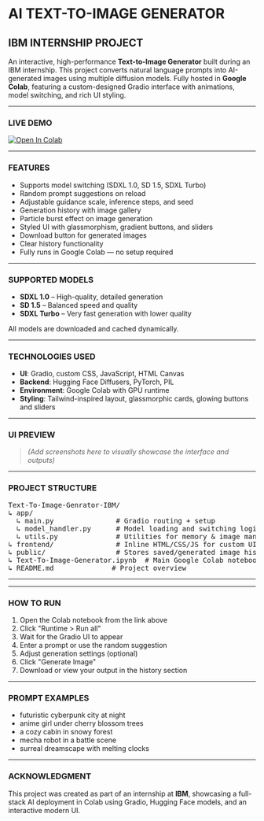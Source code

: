 # AI TEXT-TO-IMAGE GENERATOR  
## IBM INTERNSHIP PROJECT

An interactive, high-performance **Text-to-Image Generator** built during an IBM internship. This project converts natural language prompts into AI-generated images using multiple diffusion models. Fully hosted in **Google Colab**, featuring a custom-designed Gradio interface with animations, model switching, and rich UI styling.

---

### LIVE DEMO

[![Open In Colab](https://colab.research.google.com/assets/colab-badge.svg)](https://colab.research.google.com/github/Yozora13/Text-To-Image-Genrator-IBM/blob/main/Text_to_image_genrator.ipynb)

---

### FEATURES

- Supports model switching (SDXL 1.0, SD 1.5, SDXL Turbo)  
- Random prompt suggestions on reload  
- Adjustable guidance scale, inference steps, and seed  
- Generation history with image gallery  
- Particle burst effect on image generation  
- Styled UI with glassmorphism, gradient buttons, and sliders  
- Download button for generated images  
- Clear history functionality  
- Fully runs in Google Colab — no setup required

---

### SUPPORTED MODELS

- **SDXL 1.0** – High-quality, detailed generation  
- **SD 1.5** – Balanced speed and quality  
- **SDXL Turbo** – Very fast generation with lower quality  

All models are downloaded and cached dynamically.

---

### TECHNOLOGIES USED

- **UI**: Gradio, custom CSS, JavaScript, HTML Canvas  
- **Backend**: Hugging Face Diffusers, PyTorch, PIL  
- **Environment**: Google Colab with GPU runtime  
- **Styling**: Tailwind-inspired layout, glassmorphic cards, glowing buttons and sliders

---

### UI PREVIEW

> *(Add screenshots here to visually showcase the interface and outputs)*

---

### PROJECT STRUCTURE
<pre>
Text-To-Image-Genrator-IBM/
↳ app/
  ↳ main.py               # Gradio routing + setup
  ↳ model_handler.py      # Model loading and switching logic
  ↳ utils.py              # Utilities for memory & image management
↳ frontend/               # Inline HTML/CSS/JS for custom UI (via Gradio Blocks)
↳ public/                 # Stores saved/generated image history
↳ Text-To-Image-Generator.ipynb  # Main Google Colab notebook
↳ README.md              # Project overview
</pre>
---

---

### HOW TO RUN

1. Open the Colab notebook from the link above  
2. Click "Runtime > Run all"  
3. Wait for the Gradio UI to appear  
4. Enter a prompt or use the random suggestion  
5. Adjust generation settings (optional)  
6. Click "Generate Image"  
7. Download or view your output in the history section  

---

### PROMPT EXAMPLES

- futuristic cyberpunk city at night  
- anime girl under cherry blossom trees  
- a cozy cabin in snowy forest  
- mecha robot in a battle scene  
- surreal dreamscape with melting clocks  

---

### ACKNOWLEDGMENT

This project was created as part of an internship at **IBM**, showcasing a full-stack AI deployment in Colab using Gradio, Hugging Face models, and an interactive modern UI.
